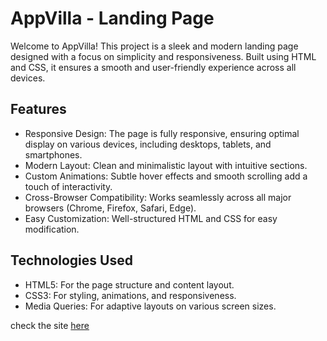 # AppVilla - Landing Page

Welcome to AppVilla! This project is a sleek and modern landing page designed with a focus on simplicity and responsiveness. Built using HTML and CSS, it ensures a smooth and user-friendly experience across all devices.

## Features

- Responsive Design: The page is fully responsive, ensuring optimal display on various devices, including desktops, tablets, and smartphones.
- Modern Layout: Clean and minimalistic layout with intuitive sections.
- Custom Animations: Subtle hover effects and smooth scrolling add a touch of interactivity.
- Cross-Browser Compatibility: Works seamlessly across all major browsers (Chrome, Firefox, Safari, Edge).
- Easy Customization: Well-structured HTML and CSS for easy modification.

## Technologies Used

- HTML5: For the page structure and content layout.
- CSS3: For styling, animations, and responsiveness.
- Media Queries: For adaptive layouts on various screen sizes.

check the site [here](https://appvilla-landing-page-psi.vercel.app/)
